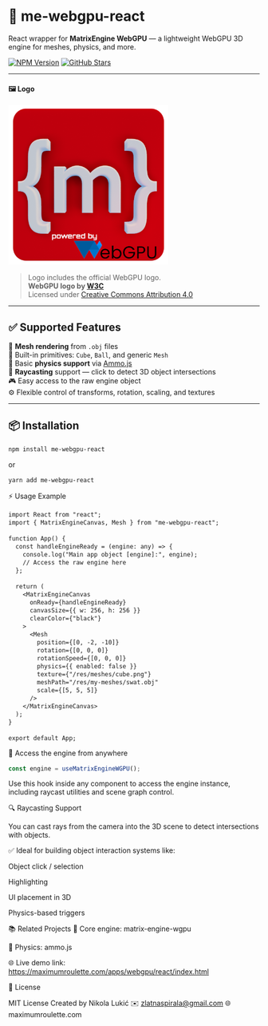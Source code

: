 # 🚀 me-webgpu-react

React wrapper for **MatrixEngine WebGPU** — a lightweight WebGPU 3D engine for meshes, physics, and more.

[![NPM Version](https://img.shields.io/npm/v/me-webgpu-react.svg?style=flat-square)](https://www.npmjs.com/package/me-webgpu-react)
[![GitHub Stars](https://img.shields.io/github/stars/zlatnaspirala/matrix-engine-wgpu?style=social)](https://github.com/zlatnaspirala/matrix-engine-wgpu)

---

#### 🖼️ Logo  
<img width="320" height="320" src="https://github.com/zlatnaspirala/matrix-engine-wgpu/blob/main/public/res/icons/512.png?raw=true" />

> Logo includes the official WebGPU logo.  
> **WebGPU logo by [W3C](https://www.w3.org/)**  
> Licensed under [Creative Commons Attribution 4.0](https://www.w3.org/2023/02/webgpu-logos.html)

---

## ✅ Supported Features

🎯 **Mesh rendering** from `.obj` files  
🔷 Built-in primitives: `Cube`, `Ball`, and generic `Mesh`  
🧲 Basic **physics support** via [Ammo.js](https://github.com/kripken/ammo.js)  
🎯 **Raycasting** support — click to detect 3D object intersections  
🎮 Easy access to the raw engine object  
⚙️ Flexible control of transforms, rotation, scaling, and textures  

---

## 📦 Installation

```bash
npm install me-webgpu-react

```
or 

```bash
yarn add me-webgpu-react
```

⚡ Usage Example


```tsx
import React from "react";
import { MatrixEngineCanvas, Mesh } from "me-webgpu-react";

function App() {
  const handleEngineReady = (engine: any) => {
    console.log("Main app object [engine]:", engine);
    // Access the raw engine here
  };

  return (
    <MatrixEngineCanvas
      onReady={handleEngineReady}
      canvasSize={{ w: 256, h: 256 }}
      clearColor={"black"}
    >
      <Mesh
        position={[0, -2, -10]}
        rotation={[0, 0, 0]}
        rotationSpeed={[0, 0, 0]}
        physics={{ enabled: false }}
        texture={"/res/meshes/cube.png"}
        meshPath="/res/my-meshes/swat.obj"
        scale={[5, 5, 5]}
      />
    </MatrixEngineCanvas>
  );
}

export default App;
```

🧠 Access the engine from anywhere

```ts
const engine = useMatrixEngineWGPU();
```

Use this hook inside any component to access the engine instance, including raycast utilities and scene graph control.

🔍 Raycasting Support

You can cast rays from the camera into the 3D scene to detect intersections with objects.

✅ Ideal for building object interaction systems like:

Object click / selection

Highlighting

UI placement in 3D

Physics-based triggers


📚 Related Projects
🔧 Core engine: matrix-engine-wgpu

🧪 Physics: ammo.js


🌐 Live demo link:
https://maximumroulette.com/apps/webgpu/react/index.html


📄 License

MIT License
Created by Nikola Lukić
✉️ zlatnaspirala@gmail.com
🌐 maximumroulette.com
